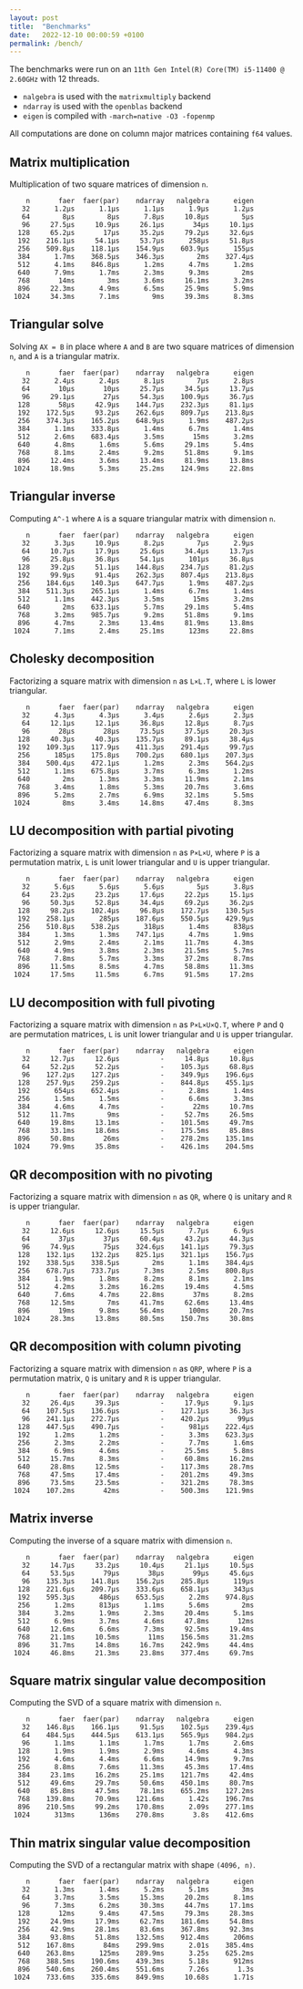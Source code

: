 ```yaml
---
layout: post
title:  "Benchmarks"
date:   2022-12-10 00:00:59 +0100
permalink: /bench/
---
```


The benchmarks were run on an `11th Gen Intel(R) Core(TM) i5-11400 @ 2.60GHz` with 12 threads.  
- `nalgebra` is used with the `matrixmultiply` backend
- `ndarray` is used with the `openblas` backend
- `eigen` is compiled with `-march=native -O3 -fopenmp`

All computations are done on column major matrices containing `f64` values.

## Matrix multiplication

Multiplication of two square matrices of dimension `n`.

```
    n       faer  faer(par)    ndarray   nalgebra      eigen
   32      1.2µs      1.1µs      1.1µs      1.9µs      1.2µs
   64        8µs        8µs      7.8µs     10.8µs        5µs
   96     27.5µs     10.9µs     26.1µs       34µs     10.1µs
  128     65.2µs       17µs     35.2µs     79.2µs     32.6µs
  192    216.1µs     54.1µs     53.7µs      258µs     51.8µs
  256    509.8µs    118.1µs    154.9µs    603.9µs      155µs
  384      1.7ms    368.5µs    346.3µs        2ms    327.4µs
  512      4.1ms    846.8µs      1.2ms      4.7ms      1.2ms
  640      7.9ms      1.7ms      2.3ms      9.3ms        2ms
  768       14ms        3ms      3.6ms     16.1ms      3.2ms
  896     22.3ms      4.9ms      6.5ms     25.9ms      5.9ms
 1024     34.3ms      7.1ms        9ms     39.3ms      8.3ms
```

## Triangular solve

Solving `AX = B` in place where `A` and `B` are two square matrices of dimension `n`, and `A` is a triangular matrix.

```
    n       faer  faer(par)    ndarray   nalgebra      eigen
   32      2.4µs      2.4µs      8.1µs        7µs      2.8µs
   64       10µs       10µs     25.7µs     34.5µs     13.7µs
   96     29.1µs       27µs     54.3µs    100.9µs     36.7µs
  128       58µs     42.9µs    144.7µs    232.3µs     81.1µs
  192    172.5µs     93.2µs    262.6µs    809.7µs    213.8µs
  256    374.3µs    165.2µs    648.9µs      1.9ms    487.2µs
  384      1.1ms    333.8µs      1.4ms      6.7ms      1.4ms
  512      2.6ms    683.4µs      3.5ms       15ms      3.2ms
  640      4.8ms      1.6ms      5.6ms     29.1ms      5.4ms
  768      8.1ms      2.4ms      9.2ms     51.8ms      9.1ms
  896     12.4ms      3.6ms     13.4ms     81.9ms     13.8ms
 1024     18.9ms      5.3ms     25.2ms    124.9ms     22.8ms
```

## Triangular inverse

Computing `A^-1` where `A` is a square triangular matrix with dimension `n`.

```
    n       faer  faer(par)    ndarray   nalgebra      eigen
   32      3.3µs     10.9µs      8.2µs        7µs      2.9µs
   64     10.7µs     17.9µs     25.6µs     34.4µs     13.7µs
   96     25.8µs     36.8µs     54.1µs      101µs     36.8µs
  128     39.2µs     51.1µs    144.8µs    234.7µs     81.2µs
  192     99.9µs     91.4µs    262.3µs    807.4µs    213.8µs
  256    184.6µs    140.3µs    647.7µs      1.9ms    487.2µs
  384    511.3µs    265.1µs      1.4ms      6.7ms      1.4ms
  512      1.1ms    442.3µs      3.5ms       15ms      3.2ms
  640        2ms    633.1µs      5.7ms     29.1ms      5.4ms
  768      3.2ms    985.7µs      9.2ms     51.8ms      9.1ms
  896      4.7ms      2.3ms     13.4ms     81.9ms     13.8ms
 1024      7.1ms      2.4ms     25.1ms      123ms     22.8ms
```

## Cholesky decomposition

Factorizing a square matrix with dimension `n` as `L×L.T`, where `L` is lower triangular.

```
    n       faer  faer(par)    ndarray   nalgebra      eigen
   32      4.3µs      4.3µs      3.4µs      2.6µs      2.3µs
   64     12.1µs     12.1µs     36.8µs     12.8µs      8.7µs
   96       28µs       28µs     73.5µs     37.5µs     20.3µs
  128     40.3µs     40.3µs    135.7µs     89.1µs     38.4µs
  192    109.3µs    117.9µs    411.3µs    291.4µs     99.7µs
  256      185µs    175.8µs    700.2µs    680.1µs    207.3µs
  384    500.4µs    472.1µs      1.2ms      2.3ms    564.2µs
  512      1.1ms    675.8µs      3.7ms      6.3ms      1.2ms
  640        2ms      1.3ms      3.3ms     11.9ms      2.1ms
  768      3.4ms      1.8ms      5.3ms     20.7ms      3.6ms
  896      5.2ms      2.7ms      6.9ms     32.1ms      5.5ms
 1024        8ms      3.4ms     14.8ms     47.4ms      8.3ms
```

## LU decomposition with partial pivoting

Factorizing a square matrix with dimension `n` as `P×L×U`, where `P` is a permutation matrix, `L` is unit lower triangular and `U` is upper triangular.

```
    n       faer  faer(par)    ndarray   nalgebra      eigen
   32      5.6µs      5.6µs      5.6µs        5µs      3.8µs
   64     23.2µs     23.2µs     17.6µs     22.2µs     15.1µs
   96     50.3µs     52.8µs     34.4µs     69.2µs     36.2µs
  128     98.2µs    102.4µs     96.8µs    172.7µs    130.5µs
  192    258.1µs      285µs    187.6µs    550.5µs    429.9µs
  256    510.8µs    538.2µs      318µs      1.4ms      838µs
  384      1.3ms      1.3ms    747.1µs      4.7ms      1.9ms
  512      2.9ms      2.4ms      2.1ms     11.7ms      4.3ms
  640      4.9ms      3.8ms      2.3ms     21.5ms      5.7ms
  768      7.8ms      5.7ms      3.3ms     37.2ms      8.7ms
  896     11.5ms      8.5ms      4.7ms     58.8ms     11.3ms
 1024     17.5ms     11.5ms      6.7ms     91.5ms     17.2ms
```

## LU decomposition with full pivoting

Factorizing a square matrix with dimension `n` as `P×L×U×Q.T`, where `P` and `Q` are permutation matrices, `L` is unit lower triangular and `U` is upper triangular.

```
    n       faer  faer(par)    ndarray   nalgebra      eigen
   32     12.7µs     12.6µs          -     14.8µs     10.8µs
   64     52.2µs     52.2µs          -    105.3µs     68.8µs
   96    127.2µs    127.2µs          -    349.9µs    196.6µs
  128    257.9µs    259.2µs          -    844.8µs    455.1µs
  192      654µs    652.4µs          -      2.8ms      1.4ms
  256      1.5ms      1.5ms          -      6.6ms      3.3ms
  384      4.6ms      4.7ms          -       22ms     10.7ms
  512     11.7ms        9ms          -     52.7ms     26.5ms
  640     19.8ms     13.1ms          -    101.5ms     49.7ms
  768     33.1ms     18.6ms          -    175.5ms     85.8ms
  896     50.8ms       26ms          -    278.2ms    135.1ms
 1024     79.9ms     35.8ms          -    426.1ms    204.5ms
```

## QR decomposition with no pivoting

Factorizing a square matrix with dimension `n` as `QR`, where `Q` is unitary and `R` is upper triangular.

```
    n       faer  faer(par)    ndarray   nalgebra      eigen
   32     12.6µs     12.6µs     15.5µs      7.7µs      6.9µs
   64       37µs       37µs     60.4µs     43.2µs     44.3µs
   96     74.9µs       75µs    324.6µs    141.1µs     79.3µs
  128    132.1µs    132.2µs    825.1µs    321.1µs    156.7µs
  192    338.5µs    338.5µs        2ms      1.1ms    384.4µs
  256    678.7µs    733.7µs      7.3ms      2.5ms    800.8µs
  384      1.9ms      1.8ms      8.2ms      8.1ms      2.1ms
  512      4.2ms      3.2ms     16.2ms     19.4ms      4.5ms
  640      7.6ms      4.7ms     22.8ms       37ms      8.2ms
  768     12.5ms        7ms     41.7ms     62.6ms     13.4ms
  896       19ms      9.8ms     56.4ms      100ms     20.7ms
 1024     28.3ms     13.8ms     80.5ms    150.7ms     30.8ms
```

## QR decomposition with column pivoting

Factorizing a square matrix with dimension `n` as `QRP`, where `P` is a permutation matrix, `Q` is unitary and `R` is upper triangular.

```
    n       faer  faer(par)    ndarray   nalgebra      eigen
   32     26.4µs     39.3µs          -     17.9µs      9.1µs
   64    107.5µs    136.6µs          -    127.1µs     36.3µs
   96    241.1µs    272.7µs          -    420.2µs       99µs
  128    447.5µs    490.7µs          -      981µs    222.4µs
  192      1.2ms      1.2ms          -      3.3ms    623.3µs
  256      2.3ms      2.2ms          -      7.7ms      1.6ms
  384      6.9ms      4.6ms          -     25.5ms      5.8ms
  512     15.7ms      8.3ms          -     60.8ms     16.2ms
  640     28.8ms     12.5ms          -    117.3ms     28.7ms
  768     47.5ms     17.4ms          -    201.2ms     49.3ms
  896     73.5ms     23.5ms          -    321.2ms     78.3ms
 1024    107.2ms       42ms          -    500.3ms    121.9ms
```

## Matrix inverse

Computing the inverse of a square matrix with dimension `n`.

```
    n       faer  faer(par)    ndarray   nalgebra      eigen
   32     14.7µs     33.2µs     10.4µs     21.1µs     10.5µs
   64     53.5µs       79µs       38µs       99µs     45.6µs
   96    135.3µs    141.8µs    156.2µs    285.8µs      119µs
  128    221.6µs    209.7µs    333.6µs    658.1µs      343µs
  192    595.3µs      486µs    653.5µs      2.2ms    974.8µs
  256      1.2ms      813µs      1.1ms      5.6ms        2ms
  384      3.2ms      1.9ms      2.3ms     20.4ms      5.1ms
  512      6.9ms      3.7ms      4.6ms     47.8ms       12ms
  640     12.6ms      6.6ms      7.3ms     92.5ms     19.4ms
  768     21.1ms     10.5ms       11ms    156.5ms     31.2ms
  896     31.7ms     14.8ms     16.7ms    242.9ms     44.4ms
 1024     46.8ms     21.3ms     23.8ms    377.4ms     69.7ms
```

## Square matrix singular value decomposition

Computing the SVD of a square matrix with dimension `n`.

```
    n       faer  faer(par)    ndarray   nalgebra      eigen
   32    146.8µs    166.1µs     91.5µs    102.5µs    239.4µs
   64    484.5µs    444.5µs    613.1µs    565.9µs    984.2µs
   96      1.1ms      1.1ms      1.7ms      1.7ms      2.6ms
  128      1.9ms      1.9ms      2.9ms      4.6ms      4.3ms
  192      4.6ms      4.4ms      6.6ms     14.9ms      9.7ms
  256      8.8ms      7.6ms     11.3ms     45.3ms     17.4ms
  384     23.1ms     16.2ms     25.1ms    121.7ms     42.4ms
  512     49.6ms     29.7ms     50.6ms    450.1ms     80.7ms
  640     85.8ms     47.5ms     78.1ms    655.2ms    127.2ms
  768    139.8ms     70.9ms    121.6ms      1.42s    196.7ms
  896    210.5ms     99.2ms    170.8ms      2.09s    277.1ms
 1024      313ms      136ms    270.8ms       3.8s    412.6ms
```

## Thin matrix singular value decomposition

Computing the SVD of a rectangular matrix with shape `(4096, n)`.

```
    n       faer  faer(par)    ndarray   nalgebra      eigen
   32      1.3ms      1.4ms      5.2ms      5.1ms        3ms
   64      3.7ms      3.5ms     15.3ms     20.2ms      8.1ms
   96      7.3ms      6.2ms     30.3ms     44.7ms     17.1ms
  128       12ms      9.4ms     47.5ms     79.3ms     28.3ms
  192     24.9ms     17.9ms     62.7ms    181.6ms     54.8ms
  256     42.9ms     28.1ms     83.6ms    367.8ms     92.3ms
  384     93.8ms     51.8ms    132.5ms    912.4ms      206ms
  512    167.8ms       84ms    299.9ms      2.01s    385.4ms
  640    263.8ms      125ms    289.9ms      3.25s    625.2ms
  768    388.5ms    190.6ms    439.3ms      5.18s      912ms
  896    540.6ms    260.4ms    551.6ms      7.26s       1.3s
 1024    733.6ms    335.6ms    849.9ms     10.68s      1.71s
```

